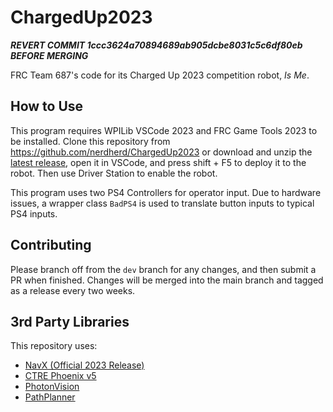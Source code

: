 # ChargedUp2023

***REVERT COMMIT 1ccc3624a70894689ab905dcbe8031c5c6df80eb BEFORE MERGING*** 

FRC Team 687's code for its Charged Up 2023 competition robot, *Is Me*.

## How to Use

This program requires WPILib VSCode 2023 and FRC Game Tools 2023 to be installed.
Clone this repository from <https://github.com/nerdherd/ChargedUp2023> 
or download and unzip the [latest release](https://github.com/nerdherd/ChargedUp2023/releases/latest),
open it in VSCode, and press shift + F5 to deploy it to the robot. 
Then use Driver Station to enable the robot.

This program uses two PS4 Controllers for operator input. Due to hardware issues,
a wrapper class `BadPS4` is used to translate button inputs to typical PS4 inputs.

## Contributing

Please branch off from the `dev` branch for any changes, and then submit a PR when finished. 
Changes will be merged into the main branch and tagged as a release every two weeks.

## 3rd Party Libraries

This repository uses:
- [NavX (Official 2023 Release)](https://dev.studica.com/releases/2023/NavX.json)
- [CTRE Phoenix v5](https://store.ctr-electronics.com/software/)
- [PhotonVision](https://photonvision.org/)
- [PathPlanner](https://github.com/mjansen4857/pathplanner)
